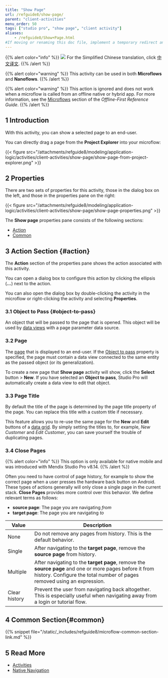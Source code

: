 ```yaml
---
title: "Show Page"
url: /refguide8/show-page/
parent: "client-activities"
menu_order: 50
tags: ["studio pro", "show page", "client activity"]
aliases:
    - /refguide8/Show+Page.html
#If moving or renaming this doc file, implement a temporary redirect and let the respective team know they should update the URL in the product. See Mapping to Products for more details.
---
```


{{% alert color="info" %}}
<img src="attachments/chinese-translation/china.png" style="display: inline-block; margin: 0" /> For the Simplified Chinese translation, click [中文译文](https://cdn.mendix.tencent-cloud.com/documentation/refguide8/show-page.pdf).
{{% /alert %}}

{{% alert color="warning" %}}
This activity can be used in both **Microflows** and **Nanoflows**.
{{% /alert %}}

{{% alert color="warning" %}}
This action is ignored and does not work when a microflow is called from an offline native or hybrid app. For more information, see the [Microflows](/refguide8/offline-first/#microflows) section of the *Offline-First Reference Guide*.
{{% /alert %}}

## 1 Introduction

With this activity, you can show a selected page to an end-user.

You can directly drag a page from the **Project Explorer** into your microflow:

{{< figure src="/attachments/refguide8/modeling/application-logic/activities/client-activities/show-page/show-page-from-project-explorer.png" >}}

## 2 Properties

There are two sets of properties for this activity, those in the dialog box on the left, and those in the properties pane on the right:

{{< figure src="/attachments/refguide8/modeling/application-logic/activities/client-activities/show-page/show-page-properties.png" >}}

The **Show page** properties pane consists of the following sections:

* [Action](#action)
* [Common](#common)

## 3 Action Section {#action}

The **Action** section of the properties pane shows the action associated with this activity.

You can open a dialog box to configure this action by clicking the ellipsis (**…**) next to the action.

You can also open the dialog box by double-clicking the activity in the microflow or right-clicking the activity and selecting **Properties**.

### 3.1 Object to Pass {#object-to-pass}

An object that will be passed to the page that is opened. This object will be used by [data views](/refguide8/data-view/) with a page parameter data source.

### 3.2 Page

The [page](/refguide8/page/) that is displayed to an end-user. If the [Object to pass](#object-to-pass) property is specified, the page must contain a data view connected to the same entity as the passed object (or its generalization).

To create a new page that **Show page** activity will show, click the **Select** button > **New**. If you have selected an **Object to pass**, Studio Pro will automatically create a data view to edit that object.

### 3.3 Page Title

By default the title of the page is determined by the page title property of the page. You can replace this title with a custom title if necessary.

This feature allows you to re-use the same page for the **New** and **Edit** buttons of a [data grid](/refguide8/data-grid/). By simply setting the titles to, for example, *New Customer* and *Edit Customer*, you can save yourself the trouble of duplicating pages.

### 3.4 Close Pages

{{% alert color="info" %}}
This option is only available for native mobile and was introduced with Mendix Studio Pro v8.14.
{{% /alert %}}

Often you need to have control of page history, for example to show the correct page when a user presses the hardware back button on Android. These types of actions generally will only close a single page in the current stack. **Close Pages** provides more control over this behavior. We define relevant terms as follows:

* **source page**: The page you are navigating _from_
* **target page**: The page you are navigating _to_

| Value | Description |
| --- | --- |
| None | Do not remove any pages from history. This is the default behavior.|
| Single | After navigating to the **target page**, remove the **source page** from history. |
| Multiple | After navigating to the **target page**, remove the **source page** and one or more pages before it from history. Configure the total number of pages removed using an expression. |
| Clear history | Prevent the user from navigating back altogether. This is especially useful when navigating away from a login or tutorial flow. |

## 4 Common Section{#common}

{{% snippet file="/static/_includes/refguide8/microflow-common-section-link.md" %}}

## 5 Read More

* [Activities](/refguide8/activities/)
* [Native Navigation](/refguide8/native-navigation/)